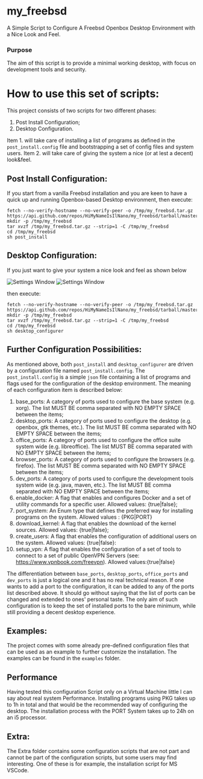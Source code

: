 # my_freebsd 
A Simple Script to Configure A Freebsd Openbox Desktop Environment with a Nice Look and Feel. 

### Purpose
The aim of this script is to provide a minimal working desktop, with focus on development tools and security.

# How to use this set of scripts:
This project consists of two scripts for two different phases:
1. Post Install Configuration;
2. Desktop Configuration.

Item 1. will take care of installing a list of programs as defined in the `post_install.config` file and bootstrapping a set of config files and system users. Item 2. will take care of giving the system a nice (or at lest a decent) look&feel. 

## Post Install Configuration:
If you start from a vanilla Freebsd installation and you are keen to have a quick up and running Openbox-based Desktop environment, then execute:

```
fetch --no-verify-hostname --no-verify-peer -o /tmp/my_freebsd.tar.gz https://api.github.com/repos/HiMyNameIsIlNano/my_freebsd/tarball/master
mkdir -p /tmp/my_freebsd
tar xvzf /tmp/my_freebsd.tar.gz --strip=1 -C /tmp/my_freebsd
cd /tmp/my_freebsd
sh post_install
```

## Desktop Configuration:
If you just want to give your system a nice look and feel as shown below 

![Settings Window](https://raw.github.com/HiMyNameIsIlNano/my_freebsd/master/screenshots/2019-11-21_1_1600x900.png)
![Settings Window](https://raw.github.com/HiMyNameIsIlNano/my_freebsd/master/screenshots/2019-11-21_2_1600x900.png)

then execute:

```
fetch --no-verify-hostname --no-verify-peer -o /tmp/my_freebsd.tar.gz https://api.github.com/repos/HiMyNameIsIlNano/my_freebsd/tarball/master
mkdir -p /tmp/my_freebsd
tar xvzf /tmp/my_freebsd.tar.gz --strip=1 -C /tmp/my_freebsd
cd /tmp/my_freebsd
sh desktop_configurer
```

## Further Configuration Possibilities:
As mentioned above, both `post_install` and `desktop_configurer` are driven by a configuration file named `post_install.config`. The `post_install.config` is a simple `json` file containing a list of programs and flags used for the configuration of the desktop environment. The meaning of each configuration item is described below:

1. base_ports: A category of ports used to configure the base system (e.g. xorg). The list MUST BE comma separated with NO EMPTY SPACE between the items;
2. desktop_ports: A category of ports used to configure the desktop (e.g. openbox, gtk themes, etc.). The list MUST BE comma separated with NO EMPTY SPACE between the items;
3. office_ports: A category of ports used to configure the office suite system wide (e.g. libreoffice). The list MUST BE comma separated with NO EMPTY SPACE between the items;
4. browser_ports: A category of ports used to configure the browsers (e.g. firefox). The list MUST BE comma separated with NO EMPTY SPACE between the items;
5. dev_ports: A category of ports used to configure the development tools system wide (e.g. java, maven, etc.). The list MUST BE comma separated with NO EMPTY SPACE between the items;
6. enable_docker: A flag that enables and configures Docker and a set of utility commands for a specific user. Allowed values: {true|false};
7. port_system: An Enum type that defines the preferred way for installing programs on the system. Allowed values : {PKG|PORT}
8. download_kernel: A flag that enables the download of the kernel sources. Allowed values: {true|false};
9. create_users: A flag that enables the configuration of additional users on the system. Allowed values: {true|false}: 
10. setup_vpn: A flag that enables the configuration of a set of tools to connect to a set of public OpenVPN Servers (see: https://www.vpnbook.com/freevpn). Allowed values:{true|false}   

The differentiation between `base_ports`, `desktop_ports`, `office_ports` and `dev_ports` is just a logical one and it has no real technical reason. If one wants to add a port to the configuration, it can be added to any of the ports list described above. It should go without saying that the list of ports can be changed and extended to ones' personal taste. The only aim of such configuration is to keep the set of installed ports to the bare minimum, while still providing a decent desktop experience.     

## Examples:
The project comes with some already pre-defined configuration files that can be used as an example to further customize the installation. The examples can be found in the `examples` folder.

## Performance
Having tested this configuration Script only on a Virtual Machine little I can say about real system Performance. Installing programs using PKG takes up to 1h in total and that would be the recommended way of configuring the desktop. The installation process with the PORT System takes up to 24h on an i5 processor.

## Extra:
The Extra folder contains some configuration scripts that are not part and cannot be part of the configuration scripts, but some users may find interesting. One of these is for example, the installation script for MS VSCode.